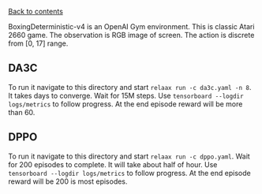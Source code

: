 [Back to contents](../README.md#contents)

BoxingDeterministic-v4 is an OpenAI Gym environment. This is classic Atari 2660 game. The observation is RGB image of screen. The action is discrete from [0, 17] range.

## <a name="da3c"></a>DA3C
To run it navigate to this directory and start `relaax run -c da3c.yaml -n 8`.  It takes days to converge. Wait for 15M steps.  Use `tensorboard --logdir logs/metrics` to follow progress. At the end episode reward will be more than 60.

## <a name="dppo"></a>DPPO
To run it navigate to this directory and start `relaax run -c dppo.yaml`. Wait for 200 episodes to complete. It will take about half of hour. Use `tensorboard --logdir logs/metrics` to follow progress. At the end episode reward will be 200 is most episodes.
